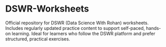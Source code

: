 # DSWR-Worksheets
Official repository for DSWR (Data Science With Rohan) worksheets. Includes regularly updated practice content to support self-paced, hands-on learning. Ideal for learners who follow the DSWR platform and prefer structured, practical exercises.
